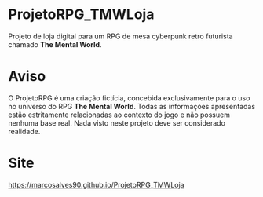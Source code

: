 # ProjetoRPG_TMWLoja
Projeto de loja digital para um RPG de mesa cyberpunk retro futurista chamado <strong>The Mental World</strong>.

# Aviso
O ProjetoRPG é uma criação fictícia, concebida exclusivamente para o uso no universo do RPG <strong>The Mental World</strong>. Todas as informações apresentadas estão estritamente relacionadas ao contexto do jogo e não possuem nenhuma base real. Nada visto neste projeto deve ser considerado realidade.

# Site
https://marcosalves90.github.io/ProjetoRPG_TMWLoja
